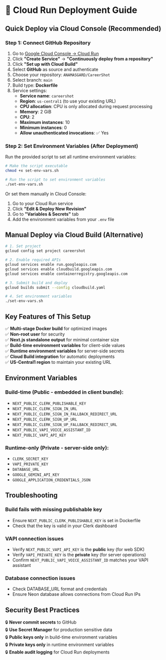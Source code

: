 # 🚀 Cloud Run Deployment Guide

## Quick Deploy via Cloud Console (Recommended)

### Step 1: Connect GitHub Repository
1. Go to [Google Cloud Console → Cloud Run](https://console.cloud.google.com/run)
2. Click **"Create Service"** → **"Continuously deploy from a repository"**
3. Click **"Set up with Cloud Build"**
4. Select **GitHub** as source and authenticate
5. Choose your repository: `ANAMASGARD/CareerShot`
6. Select branch: `main`
7. Build type: **Dockerfile**
8. Service settings:
   - **Service name**: `careershot`
   - **Region**: `us-central1` (to use your existing URL)
   - **CPU allocation**: CPU is only allocated during request processing
   - **Memory**: 2 GiB
   - **CPU**: 2
   - **Maximum instances**: 10
   - **Minimum instances**: 0
   - **Allow unauthenticated invocations**: ✅ Yes

### Step 2: Set Environment Variables (After Deployment)
Run the provided script to set all runtime environment variables:

```bash
# Make the script executable
chmod +x set-env-vars.sh

# Run the script to set environment variables
./set-env-vars.sh
```

Or set them manually in Cloud Console:
1. Go to your Cloud Run service
2. Click **"Edit & Deploy New Revision"**
3. Go to **"Variables & Secrets"** tab
4. Add the environment variables from your `.env` file

## Manual Deploy via Cloud Build (Alternative)

```bash
# 1. Set project
gcloud config set project careershot

# 2. Enable required APIs
gcloud services enable run.googleapis.com
gcloud services enable cloudbuild.googleapis.com
gcloud services enable containerregistry.googleapis.com

# 3. Submit build and deploy
gcloud builds submit --config cloudbuild.yaml

# 4. Set environment variables
./set-env-vars.sh
```

## Key Features of This Setup

✅ **Multi-stage Docker build** for optimized images  
✅ **Non-root user** for security  
✅ **Next.js standalone output** for minimal container size  
✅ **Build-time environment variables** for client-side values  
✅ **Runtime environment variables** for server-side secrets  
✅ **Cloud Build integration** for automatic deployments  
✅ **US-Central1 region** to maintain your existing URL  

## Environment Variables

### Build-time (Public - embedded in client bundle):
- `NEXT_PUBLIC_CLERK_PUBLISHABLE_KEY`
- `NEXT_PUBLIC_CLERK_SIGN_IN_URL`
- `NEXT_PUBLIC_CLERK_SIGN_IN_FALLBACK_REDIRECT_URL`
- `NEXT_PUBLIC_CLERK_SIGN_UP_URL`
- `NEXT_PUBLIC_CLERK_SIGN_UP_FALLBACK_REDIRECT_URL`
- `NEXT_PUBLIC_VAPI_VOICE_ASSISTANT_ID`
- `NEXT_PUBLIC_VAPI_API_KEY`

### Runtime-only (Private - server-side only):
- `CLERK_SECRET_KEY`
- `VAPI_PRIVATE_KEY`
- `DATABASE_URL`
- `GOOGLE_GEMINI_API_KEY`
- `GOOGLE_APPLICATION_CREDENTIALS_JSON`

## Troubleshooting

### Build fails with missing publishable key
- Ensure `NEXT_PUBLIC_CLERK_PUBLISHABLE_KEY` is set in Dockerfile
- Check that the key is valid in your Clerk dashboard

### VAPI connection issues
- Verify `NEXT_PUBLIC_VAPI_API_KEY` is the **public** key (for web SDK)
- Verify `VAPI_PRIVATE_KEY` is the **private** key (for server operations)
- Confirm `NEXT_PUBLIC_VAPI_VOICE_ASSISTANT_ID` matches your VAPI assistant

### Database connection issues
- Check DATABASE_URL format and credentials
- Ensure Neon database allows connections from Cloud Run IPs

## Security Best Practices

🔒 **Never commit secrets** to GitHub  
🔒 **Use Secret Manager** for production sensitive data  
🔒 **Public keys only** in build-time environment variables  
🔒 **Private keys only** in runtime environment variables  
🔒 **Enable audit logging** for Cloud Run deployments